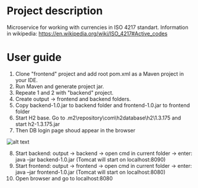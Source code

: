 # Project description

Microservice for working with currencies in ISO 4217 standart.
Information in wikipedia: https://en.wikipedia.org/wiki/ISO_4217#Active_codes

# User guide

1. Clone "frontend" project and add root pom.xml as a Maven project in your IDE.
2. Run Maven and generate project jar.
3. Repeate 1 and 2 with "backend" project.
4. Create output -> frontend and backend folders.
5. Copy backend-1.0.jar to backend folder and frontend-1.0.jar to frontend folder
6. Start H2 base. Go to \.m2\repository\com\h2database\h2\1.3.175 and start h2-1.3.175.jar
7. Then DB login page shoud appear in the browser


![alt text](http://img.brothersoft.com/screenshots/softimage/h/h2_database_engine-328487-1263364219.jpeg)

8. Start backend: output -> backend -> open cmd in current folder -> enter: java –jar backend-1.0.jar (Tomcat will start on localhost:8090)
9. Start frontend: output -> frontend -> open cmd in current folder -> enter: java –jar frontend-1.0.jar (Tomcat will start on localhost:8080)
10. Open browser and go to localhost:8080
